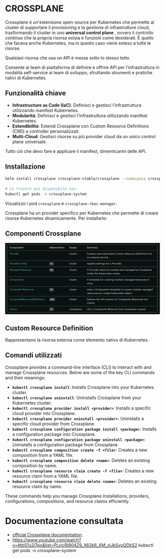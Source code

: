 # CROSSPLANE
Crossplane è un'estensione open-source per Kubernetes che permette al cluster di supportare il provisioning e la gestione di infrastrutture cloud, trasformando il cluster in uno **universal control plane** , ovvero il controllo continuo che la propria risorsa esista e funzioni come desiderati. È quello che faceva anche Kubernetes, ma in questo caso viene esteso a tutte le risorse.

Qualsiasi risorsa che usa un API è messa sotto lo stesso tetto

Consente ai team di piattaforma di definire e offrire API per l'infrastruttura in modalità self-service ai team di sviluppo, sfruttando strumenti e pratiche nativi di Kubernetes.

## Funzionalità chiave

- **Infrastructure as Code (IaC)**: Definisci e gestisci l'infrastruttura utilizzando manifest Kubernetes.
- **Modularità**: Definisci e gestisci l'infrastruttura utilizzando manifest Kubernetes.
- **Estendibilità**: Estendi Crossplane con Custom Resource Definitions (CRD) e controller personalizzati.
- **Multi-Cloud**:  Gestisci risorse su più provider cloud da un unico control plane universale.

Tutto ciò che devo fare è applicare il manifest, dimenticarmi delle API.

## Installazione
```sh
helm install crossplane crossplane-stable/crossplane --namespace crossplane-system --create-namespace

# Lo troverò poi disponibile con:
kubectl get pods -n crossplane-system
```

Visualizzo i pod ```crossplane``` e ```crossplane-rbac-manager```.

Crossplane ha un provider specifico per Kubernetes che permette di creare risorse Kubernetes dinamicamente. Per installarlo:
## Componenti Crossplane

![image](/assets/crossplane-components.png)

## Custom Resource Definition
Rappresentano la risorsa esterna come elemento nativo di Kubernetes.

## Comandi utilizzati

Crossplane provides a command-line interface (CLI) to interact with and manage Crossplane resources. Below are some of the key CLI commands and their meanings:

- **`kubectl crossplane install`**: Installs Crossplane into your Kubernetes cluster.
- **`kubectl crossplane uninstall`**: Uninstalls Crossplane from your Kubernetes cluster.
- **`kubectl crossplane provider install <provider>`**: Installs a specific cloud provider into Crossplane.
- **`kubectl crossplane provider uninstall <provider>`**: Uninstalls a specific cloud provider from Crossplane.
- **`kubectl crossplane configuration package install <package>`**: Installs a configuration package into Crossplane.
- **`kubectl crossplane configuration package uninstall <package>`**: Uninstalls a configuration package from Crossplane.
- **`kubectl crossplane composition create -f <file>`**: Creates a new composition from a YAML file.
- **`kubectl crossplane composition delete <name>`**: Deletes an existing composition by name.
- **`kubectl crossplane resource claim create -f <file>`**: Creates a new resource claim from a YAML file.
- **`kubectl crossplane resource claim delete <name>`**: Deletes an existing resource claim by name.

These commands help you manage Crossplane installations, providers, configurations, compositions, and resource claims efficiently.

# Documentazione consultata
- [official Crossplane documentation](https://crossplane.io/docs/).
- https://www.youtube.com/watch?v=AtbS1u2j7po&list=PLyicRj904Z9_X62k6_XM_xlJkSyoQDkS2
kubectl get pods -n crossplane-system
